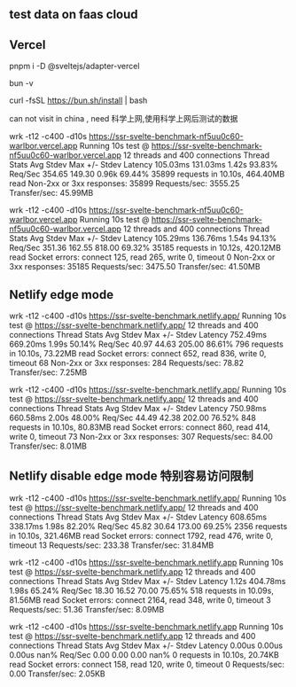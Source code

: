## test data on faas cloud


## Vercel
pnpm i -D @sveltejs/adapter-vercel

bun -v

curl -fsSL https://bun.sh/install | bash

can not visit in china , need 科学上网,使用科学上网后测试的数据

wrk -t12 -c400 -d10s https://ssr-svelte-benchmark-nf5uu0c60-warlbor.vercel.app
Running 10s test @ https://ssr-svelte-benchmark-nf5uu0c60-warlbor.vercel.app
  12 threads and 400 connections
  Thread Stats   Avg      Stdev     Max   +/- Stdev
    Latency   105.03ms  131.03ms   1.42s    93.83%
    Req/Sec   354.65    149.30     0.96k    69.44%
  35899 requests in 10.10s, 464.40MB read
  Non-2xx or 3xx responses: 35899
Requests/sec:   3555.25
Transfer/sec:     45.99MB


wrk -t12 -c400 -d10s https://ssr-svelte-benchmark-nf5uu0c60-warlbor.vercel.app
Running 10s test @ https://ssr-svelte-benchmark-nf5uu0c60-warlbor.vercel.app
  12 threads and 400 connections
  Thread Stats   Avg      Stdev     Max   +/- Stdev
    Latency   105.29ms  136.76ms   1.54s    94.13%
    Req/Sec   351.36    162.55   818.00     69.32%
  35185 requests in 10.12s, 420.12MB read
  Socket errors: connect 125, read 265, write 0, timeout 0
  Non-2xx or 3xx responses: 35185
Requests/sec:   3475.50
Transfer/sec:     41.50MB


## Netlify edge mode

wrk -t12 -c400 -d10s https://ssr-svelte-benchmark.netlify.app/
Running 10s test @ https://ssr-svelte-benchmark.netlify.app/
  12 threads and 400 connections
  Thread Stats   Avg      Stdev     Max   +/- Stdev
    Latency   752.49ms  669.20ms   1.99s    50.14%
    Req/Sec    40.97     44.63   205.00     86.61%
  796 requests in 10.10s, 73.22MB read
  Socket errors: connect 652, read 836, write 0, timeout 68
  Non-2xx or 3xx responses: 284
Requests/sec:     78.82
Transfer/sec:      7.25MB


wrk -t12 -c400 -d10s https://ssr-svelte-benchmark.netlify.app/
Running 10s test @ https://ssr-svelte-benchmark.netlify.app/
  12 threads and 400 connections
  Thread Stats   Avg      Stdev     Max   +/- Stdev
    Latency   750.98ms  660.58ms   2.00s    48.00%
    Req/Sec    44.49     42.38   202.00     76.52%
  848 requests in 10.10s, 80.83MB read
  Socket errors: connect 860, read 414, write 0, timeout 73
  Non-2xx or 3xx responses: 307
Requests/sec:     84.00
Transfer/sec:      8.01MB


## Netlify disable edge mode 特别容易访问限制

wrk -t12 -c400 -d10s https://ssr-svelte-benchmark.netlify.app/
Running 10s test @ https://ssr-svelte-benchmark.netlify.app/
  12 threads and 400 connections
  Thread Stats   Avg      Stdev     Max   +/- Stdev
    Latency   608.65ms  338.17ms   1.98s    82.20%
    Req/Sec    45.82     30.64   173.00     69.25%
  2356 requests in 10.10s, 321.46MB read
  Socket errors: connect 1792, read 476, write 0, timeout 13
Requests/sec:    233.38
Transfer/sec:     31.84MB

wrk -t12 -c400 -d10s https://ssr-svelte-benchmark.netlify.app
Running 10s test @ https://ssr-svelte-benchmark.netlify.app
  12 threads and 400 connections
  Thread Stats   Avg      Stdev     Max   +/- Stdev
    Latency     1.12s   404.78ms   1.98s    65.24%
    Req/Sec    18.30     16.52    70.00     75.65%
  518 requests in 10.09s, 81.56MB read
  Socket errors: connect 2164, read 348, write 0, timeout 3
Requests/sec:     51.36
Transfer/sec:      8.09MB

 wrk -t12 -c400 -d10s https://ssr-svelte-benchmark.netlify.app
Running 10s test @ https://ssr-svelte-benchmark.netlify.app
  12 threads and 400 connections
  Thread Stats   Avg      Stdev     Max   +/- Stdev
    Latency     0.00us    0.00us   0.00us     nan%
    Req/Sec     0.00      0.00     0.00       nan%
  0 requests in 10.10s, 20.74KB read
  Socket errors: connect 158, read 120, write 0, timeout 0
Requests/sec:      0.00
Transfer/sec:      2.05KB

